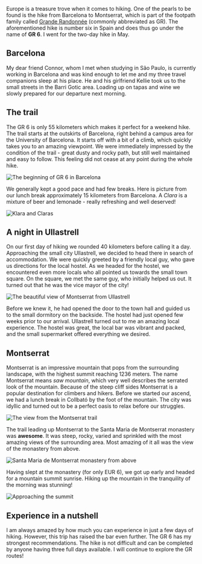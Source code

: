 Europe is a treasure trove when it comes to hiking. One of the pearls to be found is the hike from Barcelona to Montserrat, which is part of the footpath family called [Grande Randonnée](https://en.wikipedia.org/wiki/GR_footpath) (commonly abbreviated as GR). The aforementioned hike is number six in Spain and does thus go under the name of **GR 6**. I went for the two-day hike in May.

## Barcelona
My dear friend Connor, whom I met when studying in São Paulo, is currently working in Barcelona and was kind enough to let me and my three travel companions sleep at his place. He and his girlfriend Kellie took us to the small streets in the Barri Gotic area. Loading up on tapas and wine we slowly prepared for our departure next morning.

<div id="map1" data-lat="41.5215987" data-lng="1.8598789" data-zoom="9" data-type="streets">
  <div data-lat="41.385064" data-lng="2.173403" data-label="Barcelona"></div>
  <div data-lat="41.526502" data-lng="1.959412" data-label="Ullastrell"></div>
  <div data-lat="41.564449" data-lng="1.814770" data-label="Collbató"></div>
  <div data-lat="41.595776" data-lng="1.829814" data-label="Montserrat"></div>
</div>

## The trail
The GR 6 is only 55 kilometers which makes it perfect for a weekend hike. The trail starts at the outskirts of Barcelona, right behind a campus area for the University of Barcelona. It starts off with a bit of a climb, which quickly takes you to an amazing viewpoint. We were immediately impressed by the condition of the trail - great dusty and rocky path, but still well maintained and easy to follow. This feeling did not cease at any point during the whole hike.

<div class="media">
  <img class="media__image" data-src="starting-out.jpg" title="The beginning of GR 6 in Barcelona">
</div>

We generally kept a good pace and had few breaks. Here is picture from our lunch break approximately 15 kilometers from Barcelona. A *Clara* is a mixture of beer and lemonade - really refreshing and well deserved! 

<div class="media">
  <img class="media__image" data-src="klara-and-claras.jpg" title="Klara and Claras">
</div>

## A night in Ullastrell
On our first day of hiking we rounded 40 kilometers before calling it a day. Approaching the small city Ullastrell, we decided to head there in search of accommodation. We were quickly greeted by a friendly local guy, who gave us directions for the local hostel. As we headed for the hostel, we encountered even more locals who all pointed us towards the small town square. On the square, we met the same guy, who initially helped us out. It turned out that he was the vice mayor of the city!

<div class="media">
  <img class="media__image" data-src="montserrat-in-the-distance.jpg" title="The beautiful view of Montserrat from Ullastrell">
</div>

Before we knew it, he had opened the door to the town hall and guided us to the small dormitory on the backside. The hostel had just opened few weeks prior to our arrival. Ullastrell turned out to me an amazing local experience. The hostel was great, the local bar was vibrant and packed, and the small supermarket offered everything we desired.

## Montserrat
Montserrat is an impressive mountain that pops from the surrounding landscape, with the highest summit reaching 1236 meters.
The name Montserrat means *saw mountain*, which very well describes the serrated look of the mountain. Because of the steep cliff sides Montserrat is a popular destination for climbers and hikers. Before we started our ascend, we had a lunch break in Collbató by the foot of the mountain. The city was idyllic and turned out to be a perfect oasis to relax before our struggles.

<div class="media wide">
  <img class="media__image" data-src="view.jpg" title="The view from the Montserrat trail">
</div>

The trail leading up Montserrat to the Santa Maria de Montserrat monastery was **awesome**. It was steep, rocky, varied and sprinkled with the most amazing views of the surrounding area. Most amazing of it all was the view of the monastery from above. 

<div class="media">
  <img class="media__image" data-src="from-above.jpg" title="Santa Maria de Montserrat monastery from above">
</div>

Having slept at the monastery (for only EUR 6), we got up early and headed for a mountain summit sunrise. Hiking up the mountain in the tranquility of the morning was stunning!

<div class="media">
  <img class="media__image" data-src="in-the-clouds.jpg" title="Approaching the summit">
</div>


## Experience in a nutshell
I am always amazed by how much you can experience in just a few days of hiking. However, this trip has raised the bar even further. The GR 6 has my strongest recommendations. The hike is not difficult and can be completed by anyone having three full days available. I will continue to explore the GR routes!